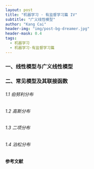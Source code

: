 ```yaml
---
layout: post
title: "机器学习 · 有监督学习篇 IV"
subtitle: "广义线性模型"
author: "Kang Cai"
header-img: "img/post-bg-dreamer.jpg"
header-mask: 0.4
tags:
  - 机器学习
  - 机器学习·有监督学习篇
---
```


### 一、线性模型与广义线性模型



### 二、常见模型及其联接函数

###### 1.1 伯努利分布

###### 1.2 高斯分布

###### 1.3 二项分布

###### 1.4 泊松分布



**参考文献**

